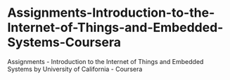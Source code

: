 # Assignments-Introduction-to-the-Internet-of-Things-and-Embedded-Systems-Coursera
Assignments - Introduction to the Internet of Things and Embedded Systems by University of California - Coursera
